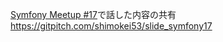 [Symfony Meetup #17](https://symfony.connpass.com/event/63659/)で話した内容の共有
https://gitpitch.com/shimokei53/slide_symfony17
